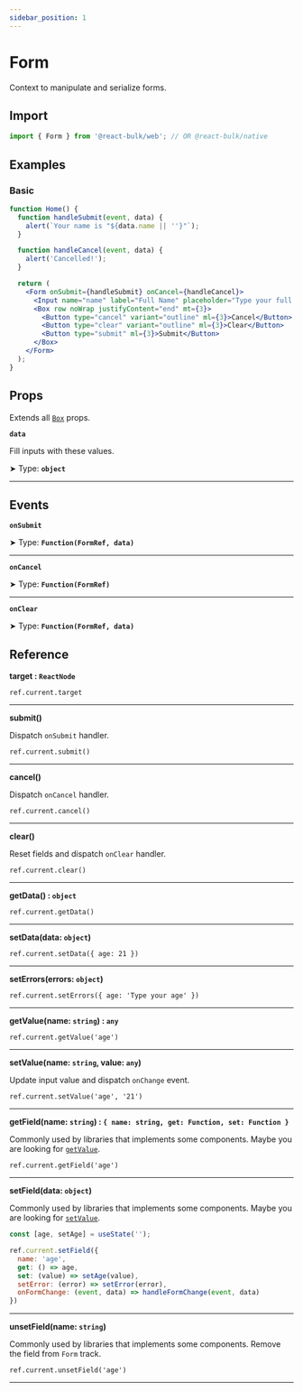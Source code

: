 ```yaml
---
sidebar_position: 1
---
```


# Form

Context to manipulate and serialize forms.

## Import

```jsx
import { Form } from '@react-bulk/web'; // OR @react-bulk/native
```

## Examples

### Basic

```jsx live
function Home() {
  function handleSubmit(event, data) {
    alert(`Your name is "${data.name || ''}"`);
  }

  function handleCancel(event, data) {
    alert('Cancelled!');
  }

  return (
    <Form onSubmit={handleSubmit} onCancel={handleCancel}>
      <Input name="name" label="Full Name" placeholder="Type your full name" />
      <Box row noWrap justifyContent="end" mt={3}>
        <Button type="cancel" variant="outline" ml={3}>Cancel</Button>
        <Button type="clear" variant="outline" ml={3}>Clear</Button>
        <Button type="submit" ml={3}>Submit</Button>
      </Box>
    </Form>
  );
}
```

## Props

Extends all [`Box`](/docs/components/box#props) props.

**`data`**

Fill inputs with these values.

➤ Type: **`object`** <br/>

---

## Events

**`onSubmit`**

➤ Type: **`Function(FormRef, data)`** <br/>

---

**`onCancel`**

➤ Type: **`Function(FormRef)`** <br/>

---

**`onClear`**

➤ Type: **`Function(FormRef, data)`** <br/>

## Reference

**target : `ReactNode`**

`ref.current.target`

---

**submit()**

Dispatch `onSubmit` handler.

`ref.current.submit()`

---

**cancel()**

Dispatch `onCancel` handler.

`ref.current.cancel()`

---

**clear()**

Reset fields and dispatch `onClear` handler.

`ref.current.clear()`

---

**getData() : `object`**

`ref.current.getData()`

---

**setData(data: `object`)**

`ref.current.setData({ age: 21 })`

---

**setErrors(errors: `object`)**

`ref.current.setErrors({ age: 'Type your age' })`

---

**getValue(name: `string`) : `any`**

`ref.current.getValue('age')`

---

**setValue(name: `string`, value: `any`)**

Update input value and dispatch `onChange` event.

`ref.current.setValue('age', '21')`

---

**getField(name: `string`) : `{ name: string, get: Function, set: Function }`**

Commonly used by libraries that implements some components. Maybe you are looking for [`getValue`](#getValue).

`ref.current.getField('age')`

---

**setField(data: `object`)**

Commonly used by libraries that implements some components. Maybe you are looking for [`setValue`](#setValue).

```jsx
const [age, setAge] = useState('');

ref.current.setField({
  name: 'age',
  get: () => age,
  set: (value) => setAge(value),
  setError: (error) => setError(error),
  onFormChange: (event, data) => handleFormChange(event, data)
})
```

---

**unsetField(name: `string`)**

Commonly used by libraries that implements some components. Remove the field from `Form` track.

`ref.current.unsetField('age')`

---

